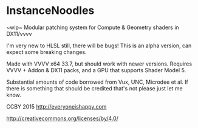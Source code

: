 # InstanceNoodles
~wip~ Modular patching system for Compute & Geometry shaders in DX11/vvvv

I'm very new to HLSL still, there will be bugs!  This is an alpha version, can expect some breaking changes.

Made with VVVV x64 33.7, but should work with newer versions.  Requires VVVV + Addon & DX11 packs, and a GPU that supports Shader Model 5.

Substantial amounts of code borrowed from Vux, UNC, Microdee et al.  If there is something that should be credited that's not please just let me know.

CCBY 2015  http://everyoneishappy.com

http://creativecommons.org/licenses/by/4.0/
